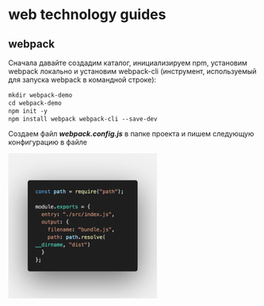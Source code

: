 # web technology guides

## webpack

Сначала давайте создадим каталог, инициализируем npm, установим webpack локально и установим webpack-cli (инструмент, используемый для запуска webpack в командной строке):

```
mkdir webpack-demo
cd webpack-demo
npm init -y
npm install webpack webpack-cli --save-dev
```

Создаем файл **_webpack.config.js_** в папке проекта и пишем следующую конфигурацию в файле

<img src="https://github.com/MrCronkite/guides/blob/master/webpack-demo/img/code.png" width = "300" >
